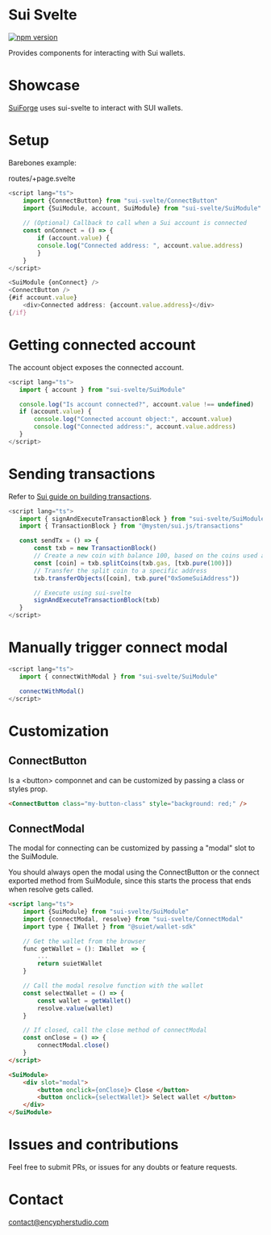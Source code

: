 # Sui Svelte
[![npm version](https://badge.fury.io/js/sui-svelte.svg)](https://badge.fury.io/js/sui-svelte)

Provides components for interacting with Sui wallets.

# Showcase

[SuiForge](https://suiforge.com/) uses sui-svelte to interact with SUI wallets.

# Setup

Barebones example:

routes/+page.svelte
```ts
<script lang="ts">
    import {ConnectButton} from "sui-svelte/ConnectButton"
    import {SuiModule, account, SuiModule} from "sui-svelte/SuiModule"
    
    // (Optional) Callback to call when a Sui account is connected
    const onConnect = () => {
        if (account.value) {
        console.log("Connected address: ", account.value.address)
        }
    }
</script>

<SuiModule {onConnect} />
<ConnectButton />
{#if account.value}
    <div>Connected address: {account.value.address}</div>
{/if}
 ```

# Getting connected account

The account object exposes the connected account.


 ```ts
 <script lang="ts">
	import { account } from "sui-svelte/SuiModule"

    console.log("Is account connected?", account.value !== undefined)
    if (account.value) {
        console.log("Connected account object:", account.value)
        console.log("Connected address:", account.value.address)
    }
</script>
  ```

 # Sending transactions

 Refer to [Sui guide on building transactions](https://docs.sui.io/guides/developer/sui-101/building-ptb).

 ```ts
 <script lang="ts">
	import { signAndExecuteTransactionBlock } from "sui-svelte/SuiModule"
	import { TransactionBlock } from "@mysten/sui.js/transactions"

	const sendTx = () => {
        const txb = new TransactionBlock()
        // Create a new coin with balance 100, based on the coins used as gas payment
        const [coin] = txb.splitCoins(txb.gas, [txb.pure(100)])
        // Transfer the split coin to a specific address
        txb.transferObjects([coin], txb.pure("0xSomeSuiAddress"))

        // Execute using sui-svelte
        signAndExecuteTransactionBlock(txb)
    }
</script>
  ```

# Manually trigger connect modal
 ```ts
 <script lang="ts">
	import { connectWithModal } from "sui-svelte/SuiModule"

    connectWithModal()
</script>
```

# Customization

## ConnectButton

Is a \<button> componnet and can be customized by passing a class or styles prop.

```html
<ConnectButton class="my-button-class" style="background: red;" />
```

## ConnectModal

The modal for connecting can be customized by passing a "modal" slot to the SuiModule.

You should always open the modal using the ConnectButton or the connect exported method from SuiModule, since this starts the process that ends when resolve gets called.

```html
<script lang="ts">
    import {SuiModule} from "sui-svelte/SuiModule"
    import {connectModal, resolve} from "sui-svelte/ConnectModal"
    import type { IWallet } from "@suiet/wallet-sdk"

    // Get the wallet from the browser
    func getWallet = (): IWallet  => {
        ...
        return suietWallet
    }

    // Call the modal resolve function with the wallet
    const selectWallet = () => {
        const wallet = getWallet()
        resolve.value(wallet)
    }

    // If closed, call the close method of connectModal
    const onClose = () => {
        connectModal.close()
    }
</script>

<SuiModule>
    <div slot="modal">
        <button onclick={onClose}> Close </button>
        <button onclick={selectWallet}> Select wallet </button>
    </div>
</SuiModule>
```

# Issues and contributions

Feel free to submit PRs, or issues for any doubts or feature requests.

# Contact

contact@encypherstudio.com